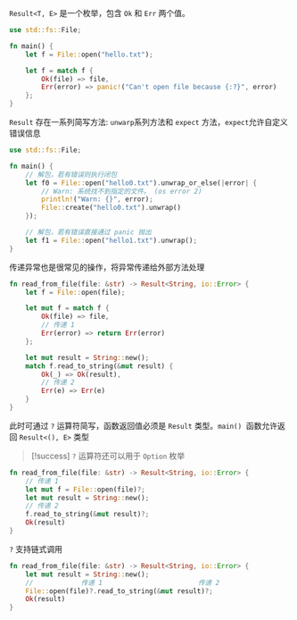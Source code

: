 ​`Result<T, E>​` 是一个枚举，包含 `Ok`​ 和 `Err`​ 两个值。

```rust
use std::fs::File;

fn main() {
    let f = File::open("hello.txt");

    let f = match f {
        Ok(file) => file,
        Err(error) => panic!("Can't open file because {:?}", error)
    };
}
```

​`Result`​ 存在一系列简写方法: `unwarp`​ 系列方法和 `expect`​ 方法，`expect`​ 允许自定义错误信息

```rust
use std::fs::File;

fn main() {
    // 解包，若有错误则执行闭包
    let f0 = File::open("hello0.txt").unwrap_or_else(|error| {
        // Warn: 系统找不到指定的文件。 (os error 2)
        println!("Warn: {}", error);
        File::create("hello0.txt").unwrap()
    });

    // 解包，若有错误直接通过 panic 抛出
    let f1 = File::open("hello1.txt").unwrap();
}
```

传递异常也是很常见的操作，将异常传递给外部方法处理

```rust
fn read_from_file(file: &str) -> Result<String, io::Error> {
    let f = File::open(file);

    let mut f = match f {
        Ok(file) => file,
        // 传递 1
        Err(error) => return Err(error)
    };

    let mut result = String::new();
    match f.read_to_string(&mut result) {
        Ok(_) => Ok(result),
        // 传递 2
        Err(e) => Err(e)
    }
}
```

此时可通过 `?​` 运算符简写，函数返回值必须是 `Result` 类型。`main()` ​ 函数允许返回 `Result<(), E>​` 类型

> [!success]
> `?​​` 运算符还可以用于 `Option` ​​ 枚举

```rust
fn read_from_file(file: &str) -> Result<String, io::Error> {
    // 传递 1
    let mut f = File::open(file)?;
    let mut result = String::new();
    // 传递 2
    f.read_to_string(&mut result)?;
    Ok(result)
}
```

​`?`​ 支持链式调用

```rust
fn read_from_file(file: &str) -> Result<String, io::Error> {
    let mut result = String::new();
    //            传递 1                        传递 2
    File::open(file)?.read_to_string(&mut result)?;
    Ok(result)
}
```